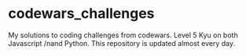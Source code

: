 # codewars_challenges

My solutions to coding challenges from codewars. Level 5 Kyu on both Javascript
/nand Python. This repository is updated almost every day.
